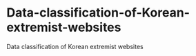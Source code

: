 # Data-classification-of-Korean-extremist-websites
Data classification of Korean extremist websites

